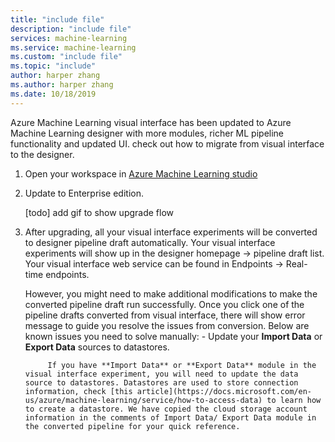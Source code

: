 ```yaml
---
title: "include file"
description: "include file"
services: machine-learning
ms.service: machine-learning
ms.custom: "include file"
ms.topic: "include"
author: harper zhang
ms.author: harper zhang
ms.date: 10/18/2019
---
```


Azure Machine Learning visual interface has been updated to Azure Machine Learning designer with more modules, richer ML pipeline functionality and updated UI. check out how to migrate from visual interface to the designer. 

1. Open your workspace in [Azure Machine Learning studio](https://ml.azure.com)

2. Update to Enterprise edition.

    [todo] add gif to show upgrade flow

3. After upgrading, all your visual interface experiments will be converted to designer pipeline draft automatically. Your visual interface experiments will show up in the designer homepage -> pipeline draft list. Your visual interface web service can be found in Endpoints -> Real-time endpoints.  

    However, you might need to make additional modifications to make the converted pipeline draft run successfully. Once you click one of the pipeline drafts converted from visual interface, there will show error message to guide you resolve the issues from conversion. Below are known issues you need to solve manually:
        - Update your **Import Data** or **Export Data** sources to datastores.
        
            If you have **Import Data** or **Export Data** module in the visual interface experiment, you will need to update the data source to datastores. Datastores are used to store connection information, check [this article](https://docs.microsoft.com/en-us/azure/machine-learning/service/how-to-access-data) to learn how to create a datastore. We have copied the cloud storage account information in the comments of Import Data/ Export Data module in the converted pipeline for your quick reference. 
      
